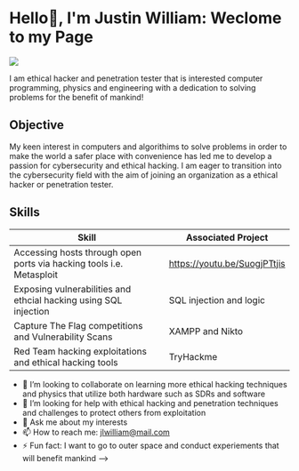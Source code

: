 # Hello👋, I'm Justin William: Weclome to my Page
<a href="https://www.linkedin.com/in/justin-william-540456377/"><img src="https://img.shields.io/badge/LinkedIn-0072b1?&style=for-the-badge&logo=linkedin&logoColor=white" /></a>

I am ethical hacker and penetration tester that is interested computer programming, physics and engineering with a dedication to solving problems for the benefit of mankind!

## Objective
My keen interest in computers and algorithims to solve problems in order to make the world a safer place with convenience has led me to develop a passion for cybersecurity and ethical hacking. I am eager to transition into the cybersecurity field with the aim of joining an organization as a ethical hacker or penetration tester. 

## Skills
| Skill                                                | Associated Project                    |
|------------------------------------------------------|---------------------------------------|
| Accessing hosts through open ports via hacking tools i.e. Metasploit| https://youtu.be/SuogjPTtjis|
| Exposing vulnerabilities and ethcial hacking using SQL injection | SQL injection and logic |
| Capture The Flag competitions and Vulnerability Scans| XAMPP and Nikto                   
| Red Team hacking exploitations and ethical hacking tools | TryHackme

- 👯 I’m looking to collaborate on learning more ethical hacking techniques and physics that utilize both hardware such as SDRs and software
- 🤔 I’m looking for help with ethical hacking and penetration techniques and challenges to protect others from exploitation
- 💬 Ask me about my interests
- 📫 How to reach me: jlwilliam@mail.com
- ⚡ Fun fact: I want to go to outer space and conduct experiements that will benefit mankind
-->
